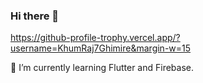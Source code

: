 ### Hi there 👋


https://github-profile-trophy.vercel.app/?username=KhumRaj7Ghimire&margin-w=15


🌱 I’m currently learning Flutter and Firebase.


